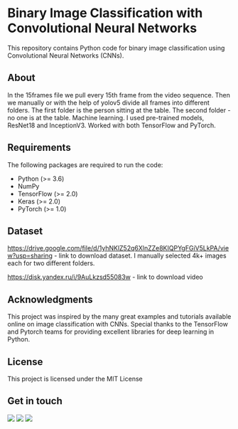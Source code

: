# Binary Image Classification with Convolutional Neural Networks

This repository contains Python code for binary image classification using Convolutional Neural Networks (CNNs).

## About

In the 15frames file we pull every 15th frame from the video sequence. 
Then we manually or with the help of yolov5 divide all frames into different folders. 
The first folder is the person sitting at the table. The second folder - no one is at the table.
Machine learning. I used pre-trained models, ResNet18 and InceptionV3. Worked with both TensorFlow and PyTorch. 

## Requirements

The following packages are required to run the code:

- Python (>= 3.6)
- NumPy
- TensorFlow (>= 2.0)
- Keras (>= 2.0)
- PyTorch (>= 1.0)

## Dataset

https://drive.google.com/file/d/1yhNKlZ52q6XlnZZe8KIQPYgFGiV5LkPA/view?usp=sharing - link to download dataset. I manually selected 4k+ images each for two different folders. 

https://disk.yandex.ru/i/9AuLkzsd55083w - link to download video

## Acknowledgments

This project was inspired by the many great examples and tutorials available online on image classification with CNNs. Special thanks to the TensorFlow and Pytorch teams for providing excellent libraries for deep learning in Python.

## License

This project is licensed under the MIT License

## Get in touch

<p> <a href="mailto:timofeevkarakozovartem@gmail.com" target="_blank" rel="noreferrer"><img src="https://img.shields.io/badge/Gmail-D14836?style=for-the-badge&logo=gmail&logoColor=white" /></a> <a href="https://t.me/kastonex" target="_blank" rel="noreferrer"><img src="https://img.shields.io/badge/Telegram-2CA5E0?style=for-the-badge&logo=telegram&logoColor=white" /></a> <a href="https://www.kaggle.com/kastonex" target="_blank" rel="noreferrer"><img src="https://img.shields.io/badge/Kaggle-035a7d?style=for-the-badge&logo=kaggle&logoColor=white" /></a></p>

